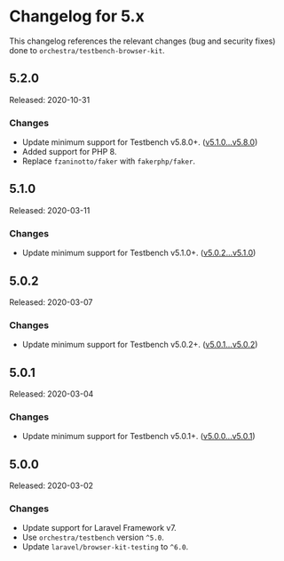 # Changelog for 5.x

This changelog references the relevant changes (bug and security fixes) done to `orchestra/testbench-browser-kit`.

## 5.2.0

Released: 2020-10-31

### Changes

* Update minimum support for Testbench v5.8.0+. ([v5.1.0...v5.8.0](https://github.com/orchestral/testbench/compare/v5.1.0...v5.8.0))
* Added support for PHP 8.
* Replace `fzaninotto/faker` with `fakerphp/faker`.

## 5.1.0

Released: 2020-03-11

### Changes

* Update minimum support for Testbench v5.1.0+. ([v5.0.2...v5.1.0](https://github.com/orchestral/testbench/compare/v5.0.2...v5.1.0))

## 5.0.2

Released: 2020-03-07

### Changes

* Update minimum support for Testbench v5.0.2+. ([v5.0.1...v5.0.2](https://github.com/orchestral/testbench/compare/v5.0.1...v5.0.2))

## 5.0.1

Released: 2020-03-04

### Changes

* Update minimum support for Testbench v5.0.1+. ([v5.0.0...v5.0.1](https://github.com/orchestral/testbench/compare/v5.0.0...v5.0.1))

## 5.0.0

Released: 2020-03-02

### Changes

* Update support for Laravel Framework v7.
* Use `orchestra/testbench` version `^5.0`.
* Update `laravel/browser-kit-testing` to `^6.0`.
